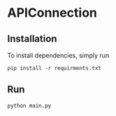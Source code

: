 # APIConnection
## Installation
To install dependencies, simply run
```
pip install -r requirments.txt
```
## Run
```
python main.py
```